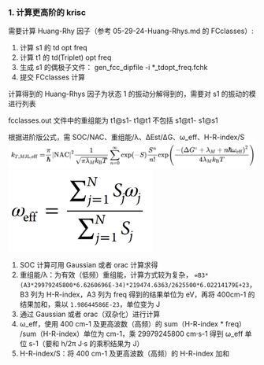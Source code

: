 ### 1. 计算更高阶的 krisc 

需要计算 Huang-Rhy 因子（参考 05-29-24-Huang-Rhys.md 的  FCclasses）:

1. 计算 s1 的 td opt freq 
2. 计算 t1 的 td(Triplet) opt freq
3. 生成 s1 的偶极子文件： gen_fcc_dipfile -i *_tdopt_freq.fchk
4. 提交  FCclasses 计算

计算得到的 Huang-Rhys 因子为状态 1 的振动分解得到的，需要对 s1 的振动的模进行列表

fcclasses.out 文件中的重组能为 t1@s1- t1@t1 不包括 s1@t1- s1@s1

根据进阶版公式，需 SOC/NAC、重组能/λ、ΔEst/ΔG、ω_eff、H-R-index/S
![输入图片说明](img/QianJianTec1717406685030.jpg)![输入图片说明](img/%E5%BE%AE%E4%BF%A1%E6%88%AA%E5%9B%BE_20240605201606.jpg)
1. SOC 计算可用 Gaussian 或者 orac 计算求得
2. 重组能/λ：为有效（低频）重组能，计算方式较为复杂， `=B3*(A3*29979245800*6.6260696E-34)*219474.6363/2625500*6.02214179E+23`，B3 列为 H-R-index，A3 列为 freq 得到的结果单位为 eV，再将 400cm-1 的结果加和，乘以 `1.98644586E-23`，单位变为 J 
3. 通过 Gaussian 或者 orac（双杂化）进行计算
4. ω_eff，使用 400 cm-1 及更高波数（高频）的 sum（H-R-index * freq） /sum（H-R-index）单位为 cm-1，乘 29979245800 cm·s-1 得到 ω_eff 单位 s-1（要和 h/2π J·s 的乘积结果为 J）
5. H-R-index/S：将 400 cm-1 及更高波数（高频）的 H-R-index 加和












